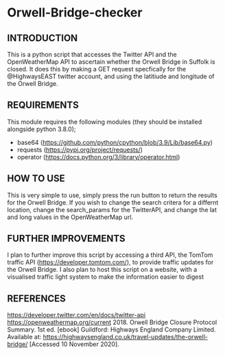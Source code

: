 # Orwell-Bridge-checker

INTRODUCTION
------------

This is a python script that accesses the Twitter API and the OpenWeatherMap API to ascertain whether the Orwell Bridge in Suffolk is closed. It does this by making a GET request specfically for the @HighwaysEAST twitter account, and using the latitiude and longitude of the Orwell Bridge.

REQUIREMENTS
------------

This module requires the following modules (they should be installed alongside python 3.8.0);

- base64 (https://github.com/python/cpython/blob/3.9/Lib/base64.py)
- requests (https://pypi.org/project/requests/)
- operator (https://docs.python.org/3/library/operator.html)

HOW TO USE
-----------

This is very simple to use, simply press the run button to return the results for the Orwell Bridge. If you wish to change the search critera for a differnt location, change the search_params for the TwitterAPI, and change the lat and long values in the OpenWeatherMap url.

FURTHER IMPROVEMENTS
-----------

I plan to further improve this script by accessing a third API, the TomTom traffic API (https://developer.tomtom.com/), to provide traffic updates for the Orwell Bridge.
I also plan to host this script on a website, with a visualised traffic light system to make the information easier to digest

REFERENCES
-----------

https://developer.twitter.com/en/docs/twitter-api
https://openweathermap.org/current
2018. Orwell Bridge Closure Protocol Summary. 1st ed. [ebook] Guildford: Highways England Company Limited. Available at: <https://highwaysengland.co.uk/travel-updates/the-orwell-bridge/> [Accessed 10 November 2020].
